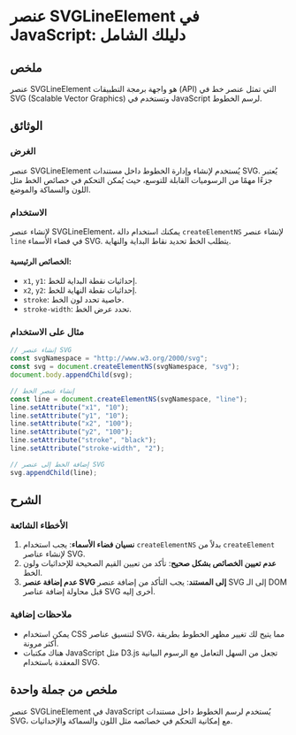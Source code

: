 <!--
Meta Description: # عنصر SVGLineElement في JavaScript: دليلك الشامل ## ملخص عنصر SVGLineElement هو واجهة برمجة التطبيقات (API) التي تمثل عنصر خط في SVG (Scalable Vector...
Meta Keywords: svg, عنصر, line, الخط, setattribute
-->

# عنصر SVGLineElement في JavaScript: دليلك الشامل

## ملخص
عنصر SVGLineElement هو واجهة برمجة التطبيقات (API) التي تمثل عنصر خط في SVG (Scalable Vector Graphics) وتستخدم في JavaScript لرسم الخطوط.

## الوثائق
### الغرض
عنصر SVGLineElement يُستخدم لإنشاء وإدارة الخطوط داخل مستندات SVG. يُعتبر جزءًا مهمًا من الرسوميات القابلة للتوسع، حيث يُمكن التحكم في خصائص الخط مثل اللون والسماكة والموضع.

### الاستخدام
لإنشاء عنصر SVGLineElement، يمكنك استخدام دالة `createElementNS` لإنشاء عنصر `line` في فضاء الأسماء SVG. يتطلب الخط تحديد نقاط البداية والنهاية.

#### الخصائص الرئيسية:
- `x1`, `y1`: إحداثيات نقطة البداية للخط.
- `x2`, `y2`: إحداثيات نقطة النهاية للخط.
- `stroke`: خاصية تحدد لون الخط.
- `stroke-width`: تحدد عرض الخط.

### مثال على الاستخدام
```javascript
// إنشاء عنصر SVG
const svgNamespace = "http://www.w3.org/2000/svg";
const svg = document.createElementNS(svgNamespace, "svg");
document.body.appendChild(svg);

// إنشاء عنصر الخط
const line = document.createElementNS(svgNamespace, "line");
line.setAttribute("x1", "10");
line.setAttribute("y1", "10");
line.setAttribute("x2", "100");
line.setAttribute("y2", "100");
line.setAttribute("stroke", "black");
line.setAttribute("stroke-width", "2");

// إضافة الخط إلى عنصر SVG
svg.appendChild(line);
```

## الشرح
### الأخطاء الشائعة
1. **نسيان فضاء الأسماء**: يجب استخدام `createElementNS` بدلاً من `createElement` لإنشاء عناصر SVG.
2. **عدم تعيين الخصائص بشكل صحيح**: تأكد من تعيين القيم الصحيحة للإحداثيات ولون الخط.
3. **عدم إضافة عنصر SVG إلى المستند**: يجب التأكد من إضافة عنصر SVG إلى الـ DOM قبل محاولة إضافة عناصر SVG أخرى إليه.

### ملاحظات إضافية
- يمكن استخدام CSS لتنسيق عناصر SVG، مما يتيح لك تغيير مظهر الخطوط بطريقة أكثر مرونة.
- هناك مكتبات JavaScript مثل D3.js تجعل من السهل التعامل مع الرسوم البيانية المعقدة باستخدام SVG.

## ملخص من جملة واحدة
عنصر SVGLineElement في JavaScript يُستخدم لرسم الخطوط داخل مستندات SVG، مع إمكانية التحكم في خصائصه مثل اللون والسماكة والإحداثيات.